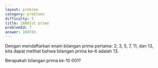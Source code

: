 ```yaml
---
layout: problem
category: problems
difficulty: 5
title: 10001st prime
problemId: 7
answer: 104743
---
```

Dengan mendaftarkan enam bilangan prima pertama: 2, 3, 5, 7, 11, dan 13, kita dapat melihat bahwa bilangan prima ke-6 adalah 13.

Berapakah bilangan prima ke-10 001?

